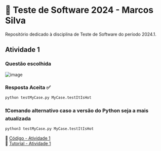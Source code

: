 # 🚀 Teste de Software 2024 - Marcos Silva

Repositório dedicado à disciplina de Teste de Software do período 2024.1.


## Atividade 1
### Questão escolhida
![image](https://github.com/user-attachments/assets/0bff6413-5385-40d1-a125-f8d4d86b949e)

### Resposta Aceita :white_check_mark:
```python
python testMyCase.py MyCase.testItIsHot
```
### :exclamation:Comando alternativo caso a versão do Python seja a mais atualizada

```python
python3 testMyCase.py MyCase.testItIsHot
```


🐍 [Código - Atividade 1](https://github.com/mpaullos/Teste_Software_2024_Silva_Marcos/tree/main/atividade1)  
📘 [Tutorial - Atividade 1](https://github.com/mpaullos/Teste_Software_2024_Silva_Marcos/blob/main/artefatos/Marcos_Silva_atividade_1.pdf)
